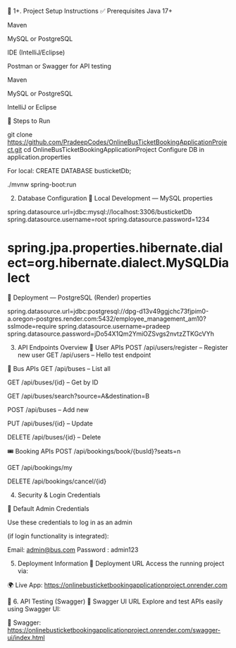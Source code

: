 🧰 1+. Project Setup Instructions
✅ Prerequisites
Java 17+

Maven

MySQL or PostgreSQL

IDE (IntelliJ/Eclipse)

Postman or Swagger for API testing

Maven

MySQL or PostgreSQL

IntelliJ or Eclipse

🔧 Steps to Run

git clone https://github.com/PradeepCodes/OnlineBusTicketBookingApplicationProject.git
cd OnlineBusTicketBookingApplicationProject
Configure DB in application.properties

For local: CREATE DATABASE busticketDb;

./mvnw spring-boot:run


2. Database Configuration
🔧 Local Development — MySQL
properties

spring.datasource.url=jdbc:mysql://localhost:3306/busticketDb
spring.datasource.username=root
spring.datasource.password=1234
# spring.jpa.properties.hibernate.dialect=org.hibernate.dialect.MySQLDialect
🚀 Deployment — PostgreSQL (Render)
properties

spring.datasource.url=jdbc:postgresql://dpg-d13v49ggjchc73fjpim0-a.oregon-postgres.render.com:5432/employee_management_am10?sslmode=require
spring.datasource.username=pradeep
spring.datasource.password=jDo54X1Qm2YmiOZSvgs2nvtzZTKGcVYh

3. API Endpoints Overview
👤 User APIs
POST /api/users/register – Register new user
GET /api/users – Hello test endpoint

🚌 Bus APIs
GET /api/buses – List all

GET /api/buses/{id} – Get by ID

GET /api/buses/search?source=A&destination=B

POST /api/buses – Add new

PUT /api/buses/{id} – Update

DELETE /api/buses/{id} – Delete

🎟️ Booking APIs
POST /api/bookings/book/{busId}?seats=n

GET /api/bookings/my

DELETE /api/bookings/cancel/{id}


4. Security & Login Credentials
 
🔑 Default Admin Credentials

Use these credentials to log in as an admin

(if login functionality is integrated):

Email: admin@bus.com
Password : admin123


5. Deployment Information
🔗 Deployment URL
Access the running project via:

🌍 Live App:
https://onlinebusticketbookingapplicationproject.onrender.com

📘 6. API Testing (Swagger)
🔗 Swagger UI URL
Explore and test APIs easily using Swagger UI:

📄 Swagger:
https://onlinebusticketbookingapplicationproject.onrender.com/swagger-ui/index.html

